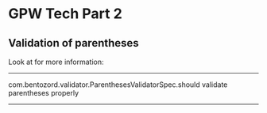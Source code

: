 # GPW Tech Part 2 

## Validation of parentheses 

Look at for more information:

---

com.bentozord.validator.ParenthesesValidatorSpec.should validate parentheses properly

---
